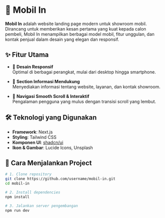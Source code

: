 # 🚗 Mobil In

**Mobil In** adalah website landing page modern untuk showroom mobil. Dirancang untuk memberikan kesan pertama yang kuat kepada calon pembeli, Mobil In menampilkan berbagai model mobil, fitur unggulan, dan kontak penjual dalam desain yang elegan dan responsif.

## ✨ Fitur Utama

- 📱 **Desain Responsif**  
  Optimal di berbagai perangkat, mulai dari desktop hingga smartphone.

- 📄 **Section Informasi Mendukung**  
  Menyediakan informasi tentang website, layanan, dan kontak showroom.

- 🚀 **Navigasi Smooth Scroll & Interaktif**  
  Pengalaman pengguna yang mulus dengan transisi scroll yang lembut.

## 🛠️ Teknologi yang Digunakan

- **Framework**: Next.js
- **Styling**: Tailwind CSS  
- **Komponen UI**: [shadcn/ui](https://ui.shadcn.com/)  
- **Ikon & Gambar**: Lucide Icons, Unsplash

## 🚧 Cara Menjalankan Project

```bash
# 1. Clone repository
git clone https://github.com/username/mobil-in.git
cd mobil-in

# 2. Install dependencies
npm install

# 3. Jalankan server pengembangan
npm run dev
